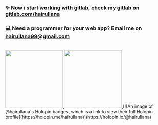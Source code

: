 <p align="center">
<h3>✨ Now i start working with gitlab, check my gitlab on <a href="https://gitlab.com/hairullana" target="_blank">gitlab.com/hairullana</a></h3>
<h3>💻 Need a programmer for your web app? Email me on <a href="mailto:hairullana99@gmail.com" target="_blank">hairullana99@gmail.com</a></h3>
<br/>
<a href="https://github.com/hairullana">
  <img height="180em" src="https://github-readme-stats-eight-theta.vercel.app/api?username=hairullana&show_icons=true&theme=algolia&include_all_commits=true&count_private=true"/>
  <img height="180em" src="https://github-readme-stats-eight-theta.vercel.app/api/top-langs/?username=hairullana&layout=compact&langs_count=8&theme=algolia"/>
</a>
[![An image of @hairullana's Holopin badges, which is a link to view their full Holopin profile](https://holopin.me/hairullana)](https://holopin.io/@hairullana)
</p>
